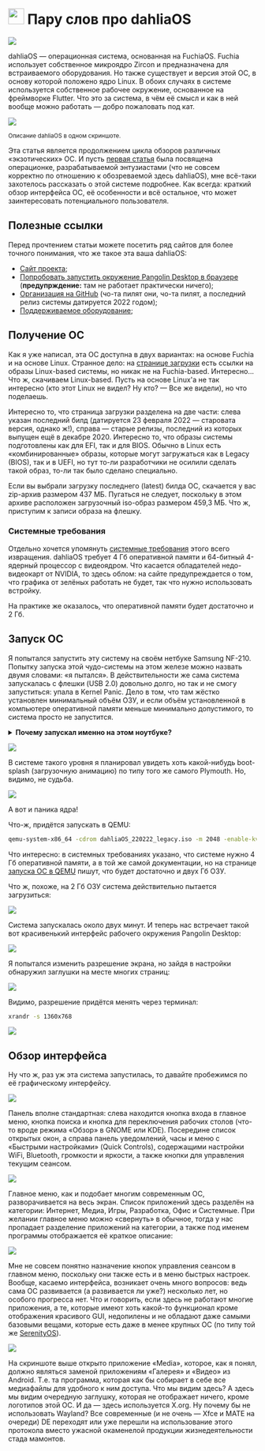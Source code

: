 # <img src="pic/logo.svg" width=32> Пару слов про dahliaOS

![](pic/about.png)

dahliaOS — операционная система, основанная на FuchiaOS. Fuchia использует собственное микроядро Zircon и предназначена для встраиваемого оборудования. Но также существует и версия этой ОС, в основу которой положено ядро Linux. В обоих случаях в системе используется собственное рабочее окружение, основанное на фреймворке Flutter. Что это за система, в чём её смысл и как в ней вообще можно работать — добро пожаловать под кат.

![](pic/ERROR.png)

<small>Описание dahliaOS в одном скриншоте.</small>

Эта статья является продолжением цикла обзоров различных «экзотических» ОС. И пусть [первая статья](https://linuxoid85.github.io/UNIXTime/articles/os/serenity/) была посвящена операционке, разрабатываемой энтузиастами (что не совсем корректно по отношению к обозреваемой здесь dahliaOS), мне всё-таки захотелось рассказать о этой системе подробнее. Как всегда: краткий обзор интерфейса ОС, её особенности и всё остальное, что может заинтересовать потенциального пользователя.

## Полезные ссылки

Перед прочтением статьи можете посетить ряд сайтов для более точного понимания, что же такое эта ваша dahliaOS:

- [Сайт проекта](https://dahliaos.io/);
- [Попробовать запустить окружение Pangolin Desktop в браузере](https://web.dahliaos.io/) (**предупрждение:** там не работает практически ничего);
- [Организация на GitHub](https://github.com/dahliaOS) (чо-та пилят они, чо-та пилят, а последний релиз системы датируется 2022 годом);
- [Поддерживаемое оборудование](https://docs.dahliaos.io/running/supported-hardware);

## Получение ОС

Как я уже написал, эта ОС доступна в двух вариантах: на основе Fuchia и на основе Linux. Странное дело: на [странице загрузки](https://dahliaos.io/download) есть ссылки на образы Linux-based системы, но никак не на Fuchia-based. Интересно... Что ж, скачиваем Linux-based. Пусть на основе Linux'a не так интересно (кто этот Linux не видел? Ну кто? — Все же видели), но что поделаешь.

Интересно то, что страница загрузки разделена на две части: слева указан последний билд (датируется 23 февраля 2022 — старовата версия, однако ж!), справа — старые релизы, последний из которых выпущен ещё в декабре 2020. Интересно то, что образы системы подготовлены как для EFI, так и для BIOS. Обычно в Linux есть «комбинированные» образы, которые могут загружаться как в Legacy (BIOS), так и в UEFI, но тут то-ли разработчики не осилили сделать такой образ, то-ли так было сделано специально.

Если вы выбрали загрузку последнего (latest) билда ОС, скачается у вас zip-архив размером 437 МБ. Пугаться не следует, поскольку в этом архиве расположен загрузочный iso-образ размером 459,3 МБ. Что ж, приступим к записи образа на флешку.

### Системные требования

Отдельно хочется упомянуть [системные требования](https://docs.dahliaos.io/running/x86_64#requirements) этого всего извращения. dahliaOS требует 4 Гб оперативной памяти и 64-битный 4-ядерный процессор с видеоядром. Что касается обладателей недо-видеокарт от NVIDIA, то здесь облом: на сайте предупреждается о том, что графика от зелёных работать не будет, так что нужно использовать встройку.

На практике же оказалось, что оперативной памяти будет достаточно и 2 Гб.

## Запуск ОС

Я попытался запустить эту систему на своём нетбуке Samsung NF-210. Попытку запуска этой чудо-системы на этом железе можно назвать двумя словами: «я пытался». В действительности же сама система запускалась с флешки (USB 2.0) довольно долго, но так и не смогу запуститься: упала в Kernel Panic. Дело в том, что там жёстко установлен минимальный объём ОЗУ, и если объём установленной в компьютере оперативной памяти меньше минимально допустимого, то система просто не запустится.

<details>
  <summary><b>Почему запускал именно на этом ноутбуке?</b></summary>
  <p>Да, у меня есть основной ноутбук Samsung NF300E5C, удовлетворяющий системным требованиям. Но я не хочу на нём запускать вообще ничего — там есть некоторые проблемы с оборудованием, из-за которых тот же самый Linux работает не очень стабильно, а без изменения ряда параметров ядра система может вообще не запуститься, зависнув на этапе запуска рабочего окружения. Кроме того, на нём как раз я и пишу эту статью, поэтому не хотел отвлекать себя от процесса её написания.</p>
</details>

![](pic/boot-from-usb.jpg)

В системе такого уровня я планировал увидеть хоть какой-нибудь boot-splash (загрузочную анимацию) по типу того же самого Plymouth. Но, видимо, не судьба.

![](pic/kernel-panic.jpg)

А вот и паника ядра!

Что-ж, придётся запускать в QEMU:

```bash
qemu-system-x86_64 -cdrom dahliaOS_220222_legacy.iso -m 2048 -enable-kvm
```

Что интересно: в системных требованиях указано, что системе нужно 4 Гб оперативной памяти, а в той же самой документации, но на странице [запуска ОС в QEMU](https://docs.dahliaos.io/running/qemu#download-and-run-dahliaos-with-qemu) пишут, что будет достаточно и двух Гб ОЗУ.

Что ж, похоже, на 2 Гб ОЗУ система действительно пытается загрузиться:

![](pic/booting-qemu.png)

Система запускалась около двух минут. И теперь нас встречает такой вот красивенький интерфейс рабочего окружения Pangolin Desktop:

![](pic/first-screen.png)

Я попытался изменить разрешение экрана, но зайдя в настройки обнаружил заглушки на месте многих страниц:

![](pic/change-resolution.png)

Видимо, разрешение придётся менять через терминал:

```bash
xrandr -s 1360x768
```

![](pic/change-resolution1.png)

## Обзор интерфейса

Ну что ж, раз уж эта система запустилась, то давайте пробежимся по её графическому интерфейсу.

![](pic/quick-menu.png)

Панель вполне стандартная: слева находится кнопка входа в главное меню, кнопка поиска и кнопка для переключения рабочих столов (что-то вроде режима «Обзор» в GNOME или KDE). Посередине список открытых окон, а справа панель уведомлений, часы и меню с «Быстрыми настройками» (Quick Controls), содержащими настройки WiFi, Bluetooth, громкости и яркости, а также кнопки для управления текущим сеансом.

![](pic/menu.png)

Главное меню, как и подобает многим современным ОС, разворачивается на весь экран. Список приложений здесь разделён на категории: Интернет, Медиа, Игры, Разработка, Офис и Системные. При желании главное меню можно «свернуть» в обычное, тогда у нас пропадает разделение приложений на категории, а также под именем программы отображается её краткое описание:

![](pic/min-menu.png)

Мне не совсем понятно назначение кнопок управления сеансом в главном меню, поскольку они также есть и в меню быстрых настроек. Вообще, касаемо интерфейса, возникает очень много вопросов: ведь сама ОС развивается (а развивается ли уже?) несколько лет, но особого прогресса нет. Что и говорить, если здесь не работают многие приложения, а те, которые имеют хоть какой-то функционал кроме отображения красивого GUI, недопилены и не обладают даже самыми базовыми вещами, которые есть даже в менее крупных ОС (по типу той же [SerenityOS](https://linuxoid85.github.io/UNIXTime/articles/os/serenity/)).

![](pic/media.png)

На скриншоте выше открыто приложение «Media», которое, как я понял, должно являться заменой приложениям «Галерея» и «Видео» из Android. Т.е. та программа, которая как бы собирает в себе все медиафайлы для удобного к ним доступа. Что мы видим здесь? А здесь мы видим очередную заглушку, которая не отображает ничего, кроме логотипов этой ОС. И да — здесь используется X.org. Ну почему бы не использовать Wayland? Все современные (и не очень — Xfce и MATE на очереди) DE переходят или уже перешли на использование этого протокола вместо ужасной окаменелой продукции жизнедеятельности стада мамонтов.

